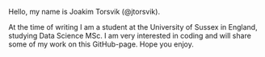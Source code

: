 Hello, my name is Joakim Torsvik (@jtorsvik).

At the time of writing I am a student at the University of Sussex in England, studying Data Science MSc.
I am very interested in coding and will share some of my work on this GitHub-page. Hope you enjoy.
